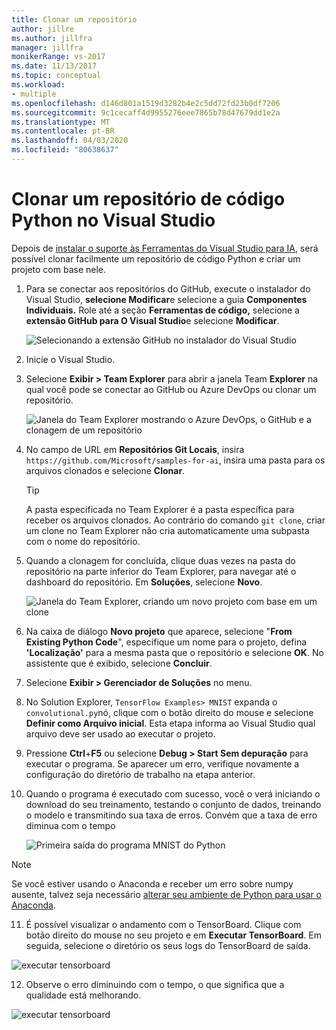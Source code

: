 ```yaml
---
title: Clonar um repositório
author: jillre
ms.author: jillfra
manager: jillfra
monikerRange: vs-2017
ms.date: 11/13/2017
ms.topic: conceptual
ms.workload:
- multiple
ms.openlocfilehash: d146d801a1519d3282b4e2c5dd72fd23b0df7206
ms.sourcegitcommit: 9c1cecaff4d9955276eee7865b78d47679dd1e2a
ms.translationtype: MT
ms.contentlocale: pt-BR
ms.lasthandoff: 04/03/2020
ms.locfileid: "80638637"
---
```

# <a name="clone-a-repository-of-python-code-in-visual-studio"></a>Clonar um repositório de código Python no Visual Studio

Depois de [instalar o suporte às Ferramentas do Visual Studio para IA](installation.md), será possível clonar facilmente um repositório de código Python e criar um projeto com base nele.

1. Para se conectar aos repositórios do GitHub, execute o instalador do Visual Studio, **selecione Modificar**e selecione a guia **Componentes Individuais.** Role até a seção **Ferramentas de código,** selecione a **extensão GitHub para O Visual Studio**e selecione **Modificar**.

    ![Selecionando a extensão GitHub no instalador do Visual Studio](media/create-project-repo/installation-github-extension.png)

2. Inicie o Visual Studio.

3. Selecione **Exibir > Team Explorer** para abrir a janela Team **Explorer** na qual você pode se conectar ao GitHub ou Azure DevOps ou clonar um repositório.

    ![Janela do Team Explorer mostrando o Azure DevOps, o GitHub e a clonagem de um repositório](media/create-project-repo/team-explorer-devops.png)

4. No campo de URL em **Repositórios Git Locais**, insira `https://github.com/Microsoft/samples-for-ai`, insira uma pasta para os arquivos clonados e selecione **Clonar**.

    > [!Tip]
    > A pasta especificada no Team Explorer é a pasta específica para receber os arquivos clonados. Ao contrário do comando `git clone`, criar um clone no Team Explorer não cria automaticamente uma subpasta com o nome do repositório.

5. Quando a clonagem for concluída, clique duas vezes na pasta do repositório na parte inferior do Team Explorer, para navegar até o dashboard do repositório. Em **Soluções**, selecione **Novo**.

    ![Janela do Team Explorer, criando um novo projeto com base em um clone](media/create-project-repo/team-explorer-new-project.png)

6. Na caixa de diálogo **Novo projeto** que aparece, selecione "**From Existing Python Code**", especifique um nome para o projeto, defina **'Localização'** para a mesma pasta que o repositório e selecione **OK**. No assistente que é exibido, selecione **Concluir**.

7. Selecione **Exibir > Gerenciador de Soluções** no menu.

8. No Solution Explorer, `TensorFlow Examples> MNIST` expanda o `convolutional.py`nó, clique com o botão direito do mouse e selecione **Definir como Arquivo inicial**. Esta etapa informa ao Visual Studio qual arquivo deve ser usado ao executar o projeto.

9. Pressione **Ctrl**+**F5** ou selecione **Debug > Start Sem depuração** para executar o programa. Se aparecer um erro, verifique novamente a configuração do diretório de trabalho na etapa anterior.

10. Quando o programa é executado com sucesso, você o verá iniciando o download do seu treinamento, testando o conjunto de dados, treinando o modelo e transmitindo sua taxa de erros. Convém que a taxa de erro diminua com o tempo

    ![Primeira saída do programa MNIST do Python](media/create-project-repo/tensorflow-mnist-running.png)

   > [!NOTE]
   > Se você estiver usando o Anaconda e receber um erro sobre numpy ausente, talvez seja necessário [alterar seu ambiente de Python para usar o Anaconda](../python/selecting-a-python-environment-for-a-project.md).

11. É possível visualizar o andamento com o TensorBoard. Clique com botão direito do mouse no seu projeto e em **Executar TensorBoard**. Em seguida, selecione o diretório os seus logs do TensorBoard de saída.

   ![executar tensorboard](media/create-project-repo/run-tensorboard.png)

12. Observe o erro diminuindo com o tempo, o que significa que a qualidade está melhorando.

   ![executar tensorboard](media/create-project-repo/tensorboard.png)
